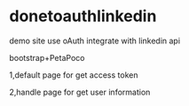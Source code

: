 donetoauthlinkedin
==================

demo site use oAuth integrate with linkedin api

bootstrap+PetaPoco

1,default page for get access token

2,handle page for get user information

